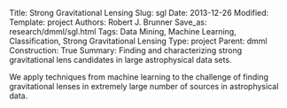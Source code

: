 Title: Strong Gravitational Lensing
Slug: sgl
Date: 2013-12-26
Modified: 
Template: project
Authors: Robert J. Brunner
Save_as: research/dmml/sgl.html
Tags: Data Mining, Machine Learning, Classification, Strong Gravitational Lensing
Type: project
Parent: dmml
Construction: True
Summary: Finding and characterizing strong gravitational lens candidates in large astrophysical data sets.

We apply techniques from machine learning to the challenge of
finding gravitational lenses in extremely large number of sources in astrophysical data.
